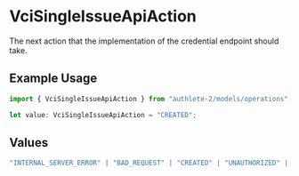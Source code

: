 # VciSingleIssueApiAction

The next action that the implementation of the credential endpoint
should take.


## Example Usage

```typescript
import { VciSingleIssueApiAction } from "authlete-2/models/operations";

let value: VciSingleIssueApiAction = "CREATED";
```

## Values

```typescript
"INTERNAL_SERVER_ERROR" | "BAD_REQUEST" | "CREATED" | "UNAUTHORIZED" | "FORBIDDEN" | "JSON" | "JWT" | "OK"
```